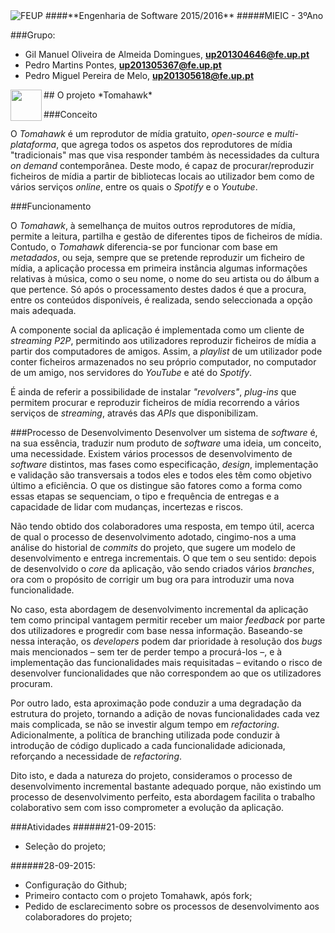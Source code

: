 <img src="https://encrypted-tbn2.gstatic.com/images?q=tbn:ANd9GcQ5v37xur40kL994HczH-li9mzyHP47jhvORpy-vNoHzatPjm11gSvwLVU" alt="FEUP">
####**Engenharia de Software 2015/2016**
#####MIEIC - 3ºAno

###Grupo:
- Gil Manuel Oliveira de Almeida Domingues, **up201304646@fe.up.pt** 
- Pedro Martins Pontes, **up201305367@fe.up.pt**
- Pedro Miguel Pereira de Melo, **up201305618@fe.up.pt**

<img src="https://avatars0.githubusercontent.com/u/440844?v=3&s=200" align="left" width="50">
##  O projeto *Tomahawk*

###Conceito

O *Tomahawk* é um reprodutor de mídia gratuito, *open-source* e *multi-plataforma*, que agrega todos os aspetos dos reprodutores de mídia "tradicionais" mas que visa responder também às necessidades da cultura *on demand* contemporânea. Deste modo, é capaz de procurar/reproduzir ficheiros de mídia a partir de bibliotecas locais ao utilizador bem como de vários serviços *online*, entre os quais o *Spotify* e o *Youtube*.

###Funcionamento

O *Tomahawk*, à semelhança de muitos outros reprodutores de mídia, permite a leitura, partilha e gestão de diferentes tipos de ficheiros de mídia. Contudo, o *Tomahawk* diferencia-se por funcionar com base em *metadados*, ou seja, sempre que se pretende reproduzir um ficheiro de mídia, a aplicação processa em primeira instância algumas informações relativas à música, como o seu nome, o nome do seu artista ou do álbum a que pertence. Só após o processamento destes dados é que a procura, entre os conteúdos disponíveis, é realizada, sendo seleccionada a opção mais adequada. 

A componente social da aplicação é implementada como um cliente de *streaming P2P*, permitindo aos utilizadores reproduzir ficheiros de mídia a partir dos computadores de amigos. Assim, a *playlist* de um utilizador pode conter ficheiros armazenados no seu próprio computador, no computador de um amigo, nos servidores do *YouTube* e até do *Spotify*.

É ainda de referir a possibilidade de instalar *"revolvers"*, *plug-ins* que permitem procurar e reproduzir ficheiros de mídia recorrendo a vários serviços de *streaming*, através das  *APIs* que disponibilizam.

###Processo de Desenvolvimento
Desenvolver um sistema de *software* é, na sua essência, traduzir num produto de *software* uma ideia, um conceito, uma necessidade. Existem vários processos de desenvolvimento de *software* distintos, mas fases como especificação, *design*, implementação e validação são transversais a todos eles e todos eles têm como objetivo último a eficiência. O que os distingue são fatores como a forma como essas etapas se sequenciam, o tipo e frequência de entregas e a capacidade de lidar com mudanças, incertezas e riscos.

Não tendo obtido dos colaboradores uma resposta, em tempo útil, acerca de qual o processo de desenvolvimento adotado, cingimo-nos a uma análise do historial de *commits* do projeto, que sugere um modelo de desenvolvimento e entrega incrementais. O que tem o seu sentido: depois de desenvolvido o *core* da aplicação, vão sendo criados vários *branches*, ora com o propósito de corrigir um bug ora para introduzir uma nova funcionalidade. 

No caso, esta abordagem de desenvolvimento incremental da aplicação tem como principal vantagem permitir receber um maior *feedback* por parte dos utilizadores e progredir com base nessa informação. Baseando-se nessa interação, os *developers* podem dar prioridade à resolução dos *bugs* mais mencionados – sem ter de perder tempo a procurá-los –, e à implementação das funcionalidades mais requisitadas – evitando o risco de desenvolver funcionalidades que não correspondem ao que os utilizadores procuram.

Por outro lado, esta aproximação pode conduzir a uma degradação da estrutura do projeto, tornando a adição de novas funcionalidades cada vez mais complicada, se não se investir algum tempo em *refactoring*. Adicionalmente, a política de branching utilizada pode conduzir à introdução de código duplicado a cada funcionalidade adicionada, reforçando a necessidade de *refactoring*.

Dito isto, e dada a natureza do projeto, consideramos o processo de desenvolvimento incremental bastante adequado porque, não existindo um processo de desenvolvimento perfeito, esta abordagem facilita o trabalho colaborativo sem com isso comprometer a evolução da aplicação.


###Atividades
######21-09-2015:
- Seleção do projeto;

######28-09-2015:
- Configuração do Github;
- Primeiro contacto com o projeto Tomahawk, após fork; 
- Pedido de esclarecimento sobre os processos de desenvolvimento aos colaboradores do projeto;





